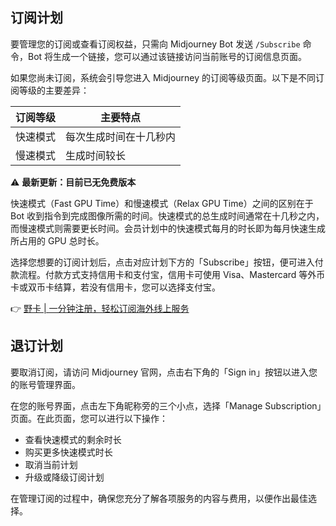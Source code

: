## 订阅计划

要管理您的订阅或查看订阅权益，只需向 Midjourney Bot 发送 `/Subscribe` 命令，Bot 将生成一个链接，您可以通过该链接访问当前账号的订阅信息页面。

如果您尚未订阅，系统会引导您进入 Midjourney 的订阅等级页面。以下是不同订阅等级的主要差异：

| 订阅等级   | 主要特点               |
|------------|------------------------|
| 快速模式   | 每次生成时间在十几秒内 |
| 慢速模式   | 生成时间较长           |

⚠️ **最新更新：目前已无免费版本**

快速模式（Fast GPU Time）和慢速模式（Relax GPU Time）之间的区别在于 Bot 收到指令到完成图像所需的时间。快速模式的总生成时间通常在十几秒之内，而慢速模式则需要更长时间。会员计划中的快速模式每月的时长即为每月快速生成所占用的 GPU 总时长。

选择您想要的订阅计划后，点击对应计划下方的「Subscribe」按钮，便可进入付款流程。付款方式支持信用卡和支付宝，信用卡可使用 Visa、Mastercard 等外币卡或双币卡结算，若没有信用卡，您可以选择支付宝。

👉 [野卡 | 一分钟注册，轻松订阅海外线上服务](https://bit.ly/bewildcard)

## 退订计划

要取消订阅，请访问 Midjourney 官网，点击右下角的「Sign in」按钮以进入您的账号管理界面。

在您的账号界面，点击左下角昵称旁的三个小点，选择「Manage Subscription」页面。在此页面，您可以进行以下操作：

- 查看快速模式的剩余时长
- 购买更多快速模式时长
- 取消当前计划
- 升级或降级订阅计划

在管理订阅的过程中，确保您充分了解各项服务的内容与费用，以便作出最佳选择。